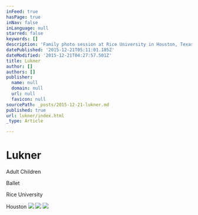 ```yaml
---
inFeed: true
hasPage: true
inNav: false
inLanguage: null
starred: false
keywords: []
description: 'Family photo session at Rice University in Houston, Texas. '
datePublished: '2015-12-21T05:11:01.185Z'
dateModified: '2015-12-21T04:27:57.501Z'
title: Lukner
author: []
authors: []
publisher:
  name: null
  domain: null
  url: null
  favicon: null
sourcePath: _posts/2015-12-21-lukner.md
published: true
url: lukner/index.html
_type: Article

---
```

# Lukner

Adult Children

Ballet

Rice University

Houston
![](https://the-grid-user-content.s3-us-west-2.amazonaws.com/337ad4a8-aa39-403c-a68a-b53dd35c6851.JPG)
![](https://the-grid-user-content.s3-us-west-2.amazonaws.com/07a89527-5c2d-4e1c-9c5a-76707ba2d9a4.JPG)
![](https://the-grid-user-content.s3-us-west-2.amazonaws.com/c5387710-f3ac-4bb7-b183-928c9551bef1.JPG)